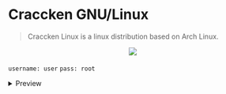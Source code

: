 # Craccken GNU/Linux
> Craccken Linux is a linux distribution based on Arch Linux.

<p align="center">
    <img src="https://github.com/Craccken/assets/blob/main/image/craccken-linux-banner.png">
</p>

`username: user`
`pass: root`

<details>
    <summary>Preview</summary>
    <img src="https://github.com/Craccken/craccken-linux/blob/main/preview/2022-08-11-21:41:11-WIB.png">
    <img src="https://github.com/Craccken/craccken-linux/blob/main/preview/2022-10-31-00:51:51-WIB.png">
</details>
